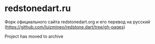 # redstonedart.ru
Форк официального сайта redstonedart.org и его перевод на русский (https://github.com/luizmineo/redstone.dart/tree/gh-pages)

Project has moved to archive
